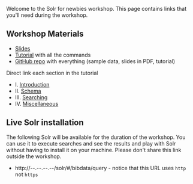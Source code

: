 Welcome to the Solr for newbies workshop. This page contains links that you'll need during the workshop.

## Workshop Materials
* [Slides](https://docs.google.com/presentation/d/1mFnYascSLap8YnHJQhkodsJ5baUSpHldDT6A305dgNo/edit#slide=id.p)
* [Tutorial](https://github.com/hectorcorrea/solr-for-newbies/blob/main/tutorial.md) with all the commands
* [GitHub repo](https://github.com/hectorcorrea/solr-for-newbies) with everything (sample data, slides in PDF, tutorial)

Direct link each section in the tutorial 
* I. [Introduction](https://github.com/hectorcorrea/solr-for-newbies/blob/main/tutorial.md#part-i-introduction)
* II. [Schema](https://github.com/hectorcorrea/solr-for-newbies/blob/main/tutorial.md#part-ii-schema)
* III. [Searching](https://github.com/hectorcorrea/solr-for-newbies/blob/main/tutorial.md#part-iii-searching)  
* IV. [Miscellaneous](https://docs.google.com/presentation/d/1vOfWgcDt2ixyySNk1CUSJXX528ZBpdehEgtdgH4y9ug/edit#slide=id.g1d8617fff38_0_61)


## Live Solr installation
The following Solr will be available for the duration of the workshop. You can use it to execute searches and see the results and play with Solr without having to install it on your machine. Please don't share this link outside the workshop.
* http://--.--.--.--/solr/#/bibdata/query - notice that this URL uses `http` not `https`


